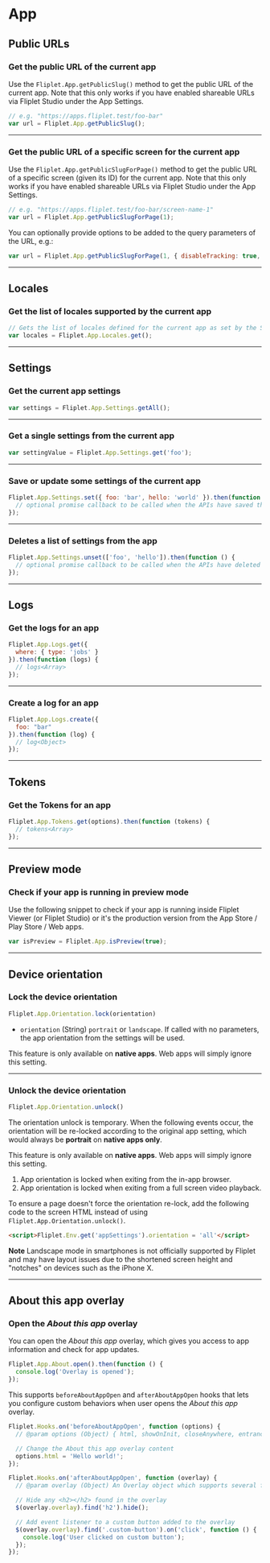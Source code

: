# App

## Public URLs

### Get the public URL of the current app

Use the `Fliplet.App.getPublicSlug()` method to get the public URL of the current app. Note that this only works if you have enabled shareable URLs via Fliplet Studio under the App Settings.

```js
// e.g. "https://apps.fliplet.test/foo-bar"
var url = Fliplet.App.getPublicSlug();
```

---

### Get the public URL of a specific screen for the current app

Use the `Fliplet.App.getPublicSlugForPage()` method to get the public URL of a specific screen (given its ID) for the current app. Note that this only works if you have enabled shareable URLs via Fliplet Studio under the App Settings.

```js
// e.g. "https://apps.fliplet.test/foo-bar/screen-name-1"
var url = Fliplet.App.getPublicSlugForPage(1);
```

You can optionally provide options to be added to the query parameters of the URL, e.g.:

```js
var url = Fliplet.App.getPublicSlugForPage(1, { disableTracking: true, dataSourceEntryId: 123 });
```

---

## Locales

### Get the list of locales supported by the current app

```js
// Gets the list of locales defined for the current app as set by the Studio user
var locales = Fliplet.App.Locales.get();
```

---

## Settings

### Get the current app settings

```js
var settings = Fliplet.App.Settings.getAll();
```

---

### Get a single settings from the current app

```js
var settingValue = Fliplet.App.Settings.get('foo');
```

---

### Save or update some settings of the current app

```js
Fliplet.App.Settings.set({ foo: 'bar', hello: 'world' }).then(function () {
  // optional promise callback to be called when the APIs have saved the data
});
```

---

### Deletes a list of settings from the app

```js
Fliplet.App.Settings.unset(['foo', 'hello']).then(function () {
  // optional promise callback to be called when the APIs have deleted the data
});
```

---

## Logs

### Get the logs for an app

```js
Fliplet.App.Logs.get({
  where: { type: 'jobs' }
}).then(function (logs) {
  // logs<Array>
});
```

---

### Create a log for an app

```js
Fliplet.App.Logs.create({
  foo: "bar"
}).then(function (log) {
  // log<Object>
});
```

---

## Tokens

### Get the Tokens for an app

```js
Fliplet.App.Tokens.get(options).then(function (tokens) {
  // tokens<Array>
});
```

---

## Preview mode

### Check if your app is running in preview mode

Use the following snippet to check if your app is running inside Fliplet Viewer (or Fliplet Studio) or it's the production version from the App Store / Play Store / Web apps.

```js
var isPreview = Fliplet.App.isPreview(true);
```

---

## Device orientation

### Lock the device orientation

```js
Fliplet.App.Orientation.lock(orientation)
```

* `orientation` (String) `portrait` or `landscape`. If called with no parameters, the app orientation from the settings will be used.

<p class="info">This feature is only available on <strong>native apps</strong>. Web apps will simply ignore this setting.</p>

---

### Unlock the device orientation

```js
Fliplet.App.Orientation.unlock()
```

The orientation unlock is temporary. When the following events occur, the orientation will be re-locked according to the original app setting, which would always be **portrait** on **native apps only**.

<p class="info">This feature is only available on <strong>native apps</strong>. Web apps will simply ignore this setting.</p>

1. App orientation is locked when exiting from the in-app browser.
1. App orientation is locked when exiting from a full screen video playback.

To ensure a page doesn't force the orientation re-lock, add the following code to the screen HTML instead of using `Fliplet.App.Orientation.unlock()`.

```html
<script>Fliplet.Env.get('appSettings').orientation = 'all'</script>
```

**Note** Landscape mode in smartphones is not officially supported by Fliplet and may have layout issues due to the shortened screen height and "notches" on devices such as the iPhone X.

---

## About this app overlay

### Open the _About this app_ overlay

You can open the _About this app_ overlay, which gives you access to app information and check for app updates.

```js
Fliplet.App.About.open().then(function () {
  console.log('Overlay is opened');
});
````

This supports `beforeAboutAppOpen` and `afterAboutAppOpen` hooks that lets you configure custom behaviors when user opens the _About this app_ overlay.

```js
Fliplet.Hooks.on('beforeAboutAppOpen', function (options) {
  // @param options (Object) { html, showOnInit, closeAnywhere, entranceAnim, exitAnim, size, classes }

  // Change the About this app overlay content
  options.html = 'Hello world!';
});
```

```js
Fliplet.Hooks.on('afterAboutAppOpen', function (overlay) {
  // @param overlay (Object) An Overlay object which supports several functions such as overlay.close()

  // Hide any <h2></h2> found in the overlay
  $(overlay.overlay).find('h2').hide();

  // Add event listener to a custom button added to the overlay
  $(overlay.overlay).find('.custom-button').on('click', function () {
    console.log('User clicked on custom button');
  });
});
```